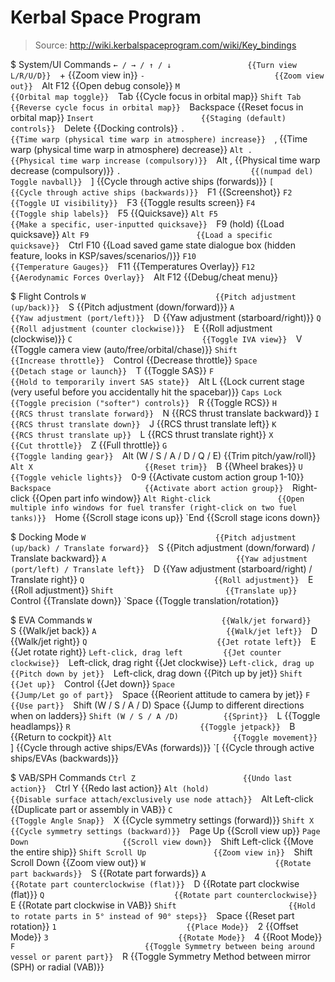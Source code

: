 # Kerbal Space Program

> Source: http://wiki.kerbalspaceprogram.com/wiki/Key_bindings

$ System/UI Commands
    `← / → / ↑ / ↓                 {{Turn view L/R/U/D}} 
    `+                             {{Zoom view in}} 
    `-                             {{Zoom view out}} 
    `Alt F12                       {{Open debug console}} 
    `M                             {{Orbital map toggle}} 
    `Tab                           {{Cycle focus in orbital map}} 
    `Shift Tab                     {{Reverse cycle focus in orbital map}} 
    `Backspace                     {{Reset focus in orbital map}} 
    `Insert                        {{Staging (default) controls}} 
    `Delete                        {{Docking controls}} 
    `.                             {{Time warp (physical time warp in atmosphere) increase}} 
    `,                             {{Time warp (physical time warp in atmosphere) decrease}} 
    `Alt .                         {{Physical time warp increase (compulsory)}} 
    `Alt ,                         {{Physical time warp decrease (compulsory)}} 
    `.                             {{(numpad del) Toggle navball}} 
    `]                             {{Cycle through active ships (forwards)}} 
    `[                             {{Cycle through active ships (backwards)}} 
    `F1                            {{Screenshot}} 
    `F2                            {{Toggle UI visibility}} 
    `F3                            {{Toggle results screen}} 
    `F4                            {{Toggle ship labels}} 
    `F5                            {{Quicksave}} 
    `Alt F5                        {{Make a specific, user-inputted quicksave}} 
    `F9 (hold)                     {{Load quicksave}} 
    `Alt F9                        {{Load a specific quicksave}} 
    `Ctrl F10                      {{Load saved game state dialogue box (hidden feature, looks in KSP/saves/scenarios/)}} 
    `F10                           {{Temperature Gauges}} 
    `F11                           {{Temperatures Overlay}} 
    `F12                           {{Aerodynamic Forces Overlay}} 
    `Alt F12                       {{Debug/cheat menu}} 

$ Flight Controls
    `W                             {{Pitch adjustment (up/back)}} 
    `S                             {{Pitch adjustment (down/forward)}} 
    `A                             {{Yaw adjustment (port/left)}} 
    `D                             {{Yaw adjustment (starboard/right)}} 
    `Q                             {{Roll adjustment (counter clockwise)}} 
    `E                             {{Roll adjustment (clockwise)}} 
    `C                             {{Toggle IVA view}} 
    `V                             {{Toggle camera view (auto/free/orbital/chase)}} 
    `Shift                         {{Increase throttle}} 
    `Control                       {{Decrease throttle}} 
    `Space                         {{Detach stage or launch}} 
    `T                             {{Toggle SAS}} 
    `F                             {{Hold to temporarily invert SAS state}} 
    `Alt L                         {{Lock current stage (very useful before you accidentally hit the spacebar)}} 
    `Caps Lock                     {{Toggle precision ("softer") controls}} 
    `R                             {{Toggle RCS}} 
    `H                             {{RCS thrust translate forward}} 
    `N                             {{RCS thrust translate backward}} 
    `I                             {{RCS thrust translate down}} 
    `J                             {{RCS thrust translate left}} 
    `K                             {{RCS thrust translate up}} 
    `L                             {{RCS thrust translate right}} 
    `X                             {{Cut throttle}} 
    `Z                             {{Full throttle}} 
    `G                             {{Toggle landing gear}} 
    `Alt (W / S / A / D / Q / E)   {{Trim pitch/yaw/roll}} 
    `Alt X                         {{Reset trim}} 
    `B                             {{Wheel brakes}} 
    `U                             {{Toggle vehicle lights}} 
    `0-9                           {{Activate custom action group 1-10}} 
    `Backspace                     {{Activate abort action group}} 
    `Right-click                   {{Open part info window}} 
    `Alt Right-click               {{Open multiple info windows for fuel transfer (right-click on two fuel tanks)}} 
    `Home                          {{Scroll stage icons up}} 
    `End                           {{Scroll stage icons down}} 

$ Docking Mode
    `W                             {{Pitch adjustment (up/back) / Translate forward}} 
    `S                             {{Pitch adjustment (down/forward) / Translate backward}} 
    `A                             {{Yaw adjustment (port/left) / Translate left}} 
    `D                             {{Yaw adjustment (starboard/right) / Translate right}} 
    `Q                             {{Roll adjustment}} 
    `E                             {{Roll adjustment}} 
    `Shift                         {{Translate up}} 
    `Control                       {{Translate down}} 
    `Space                         {{Toggle translation/rotation}} 

$ EVA Commands
    `W                             {{Walk/jet forward}} 
    `S                             {{Walk/jet back}} 
    `A                             {{Walk/jet left}} 
    `D                             {{Walk/jet right}} 
    `Q                             {{Jet rotate left}} 
    `E                             {{Jet rotate right}} 
    `Left-click, drag left         {{Jet counter clockwise}} 
    `Left-click, drag right        {{Jet clockwise}} 
    `Left-click, drag up           {{Pitch down by jet}} 
    `Left-click, drag down         {{Pitch up by jet}} 
    `Shift                         {{Jet up}} 
    `Control                       {{Jet down}} 
    `Space                         {{Jump/Let go of part}} 
    `Space                         {{Reorient attitude to camera by jet}} 
    `F                             {{Use part}} 
    `Shift (W / S / A / D) Space   {{Jump to different directions when on ladders}} 
    `Shift (W / S / A /D)          {{Sprint}} 
    `L                             {{Toggle headlamps}} 
    `R                             {{Toggle jetpack}} 
    `B                             {{Return to cockpit}} 
    `Alt                           {{Toggle movement}} 
    `]                             {{Cycle through active ships/EVAs (forwards)}} 
    `[                             {{Cycle through active ships/EVAs (backwards)}} 

$ VAB/SPH Commands
    `Ctrl Z                        {{Undo last action}} 
    `Ctrl Y                        {{Redo last action}} 
    `Alt (hold)                    {{Disable surface attach/exclusively use node attach}} 
    `Alt Left-click                {{Duplicate part or assembly in VAB}} 
    `C                             {{Toggle Angle Snap}} 
    `X                             {{Cycle symmetry settings (forward)}} 
    `Shift X                       {{Cycle symmetry settings (backward)}} 
    `Page Up                       {{Scroll view up}} 
    `Page Down                     {{Scroll view down}} 
    `Shift Left-click              {{Move the entire ship}} 
    `Shift Scroll Up               {{Zoom view in}} 
    `Shift Scroll Down             {{Zoom view out}} 
    `W                             {{Rotate part backwards}} 
    `S                             {{Rotate part forwards}} 
    `A                             {{Rotate part counterclockwise (flat)}} 
    `D                             {{Rotate part clockwise (flat)}} 
    `Q                             {{Rotate part counterclockwise}} 
    `E                             {{Rotate part clockwise in VAB}} 
    `Shift                         {{Hold to rotate parts in 5° instead of 90° steps}} 
    `Space                         {{Reset part rotation}} 
    `1                             {{Place Mode}} 
    `2                             {{Offset Mode}} 
    `3                             {{Rotate Mode}} 
    `4                             {{Root Mode}} 
    `F                             {{Toggle Symmetry between being around vessel or parent part}} 
    `R                             {{Toggle Symmetry Method between mirror (SPH) or radial (VAB)}} 

